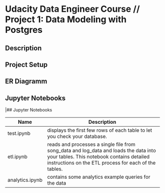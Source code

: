 # Udacity Data Engineer Course // Project 1: Data Modeling with Postgres

## Description

## Project Setup

## ER Diagramm

## Jupyter Notebooks
|## Jupyter Notebooks

| Name                      	| Description                                                    	|
|---------------------------	|----------------------------------------------------------------	|
| test.ipynb                   	| displays the first few rows of each table to let you check your database. |
| etl.ipynb                     | reads and processes a single file from song_data and log_data and loads the data into your tables. This notebook contains detailed instructions on the ETL process for each of the tables.  	    |
| analytics.ipynb           	| contains some analytics example queries for the data              	|
